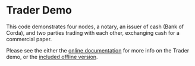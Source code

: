 # Trader Demo 

This code demonstrates four nodes, a notary, an issuer of cash (Bank of Corda), and two parties trading with each other, exchanging cash for a commercial paper.

Please see the either the [online documentation](https://docs.corda.net/running-the-demos.html#trader-demo) for more info on the Trader demo, or the [included offline version](../../docs/build/html/running-the-demos.html#trader-demo).
